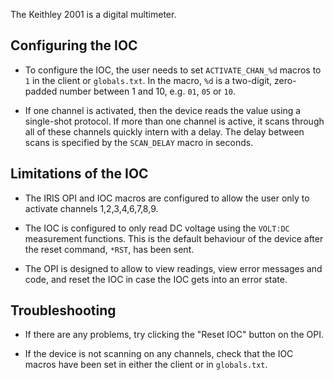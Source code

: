 The Keithley 2001 is a digital multimeter.

## Configuring the IOC

*  To configure the IOC, the user needs to set `ACTIVATE_CHAN_%d` macros to `1` in the client or `globals.txt`. In the macro, `%d` is a two-digit, zero-padded number between 1 and 10, e.g. `01`, `05` or `10`.

* If one channel is activated, then the device reads the value using a single-shot protocol. If more than one channel is active, it scans through all of these channels quickly intern with a delay. The delay between scans is specified by the `SCAN_DELAY` macro in seconds.

## Limitations of the IOC

* The IRIS OPI and IOC macros are configured to allow the user only to activate channels 1,2,3,4,6,7,8,9.

* The IOC is configured to only read DC voltage using the `VOLT:DC` measurement functions. This is the default behaviour of the device after the reset command, `*RST`, has been sent.

* The OPI is designed to allow to view readings, view error messages and code, and reset the IOC in case the IOC gets into an error state.

## Troubleshooting

* If there are any problems, try clicking the "Reset IOC" button on the OPI.

* If the device is not scanning on any channels, check that the IOC macros have been set in either the client or in `globals.txt`.